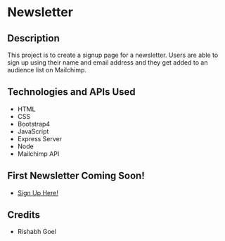 # Newsletter

## Description
This project is to create a signup page for a newsletter. Users are able to sign up using their name and email address and they get added to an audience list on Mailchimp. 

## Technologies and APIs Used
- HTML 
- CSS
- Bootstrap4
- JavaScript
- Express Server
- Node
- Mailchimp API

## First Newsletter Coming Soon!
* [Sign Up Here!](https://burger-app-rishabh.herokuapp.com/)

## Credits
- Rishabh Goel